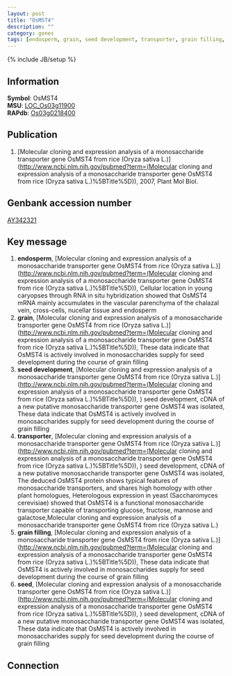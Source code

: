 ```yaml
---
layout: post
title: "OsMST4"
description: ""
category: genes
tags: [endosperm, grain, seed development, transporter, grain filling, seed]
---
```

{% include JB/setup %}

## Information
__Symbol__: OsMST4  
__MSU__: [LOC_Os03g11900](http://rice.plantbiology.msu.edu/cgi-bin/ORF_infopage.cgi?orf=LOC_Os03g11900)  
__RAPdb__: [Os03g0218400](http://rapdb.dna.affrc.go.jp/viewer/gbrowse_details/irgsp1?name=Os03g0218400)  

## Publication
1. [Molecular cloning and expression analysis of a monosaccharide transporter gene OsMST4 from rice (Oryza sativa L.)](http://www.ncbi.nlm.nih.gov/pubmed?term=(Molecular cloning and expression analysis of a monosaccharide transporter gene OsMST4 from rice (Oryza sativa L.)%5BTitle%5D)), 2007, Plant Mol Biol.

## Genbank accession number
[AY342321](http://www.ncbi.nlm.nih.gov/nuccore/AY342321)

## Key message
1. __endosperm__, [Molecular cloning and expression analysis of a monosaccharide transporter gene OsMST4 from rice (Oryza sativa L.)](http://www.ncbi.nlm.nih.gov/pubmed?term=(Molecular cloning and expression analysis of a monosaccharide transporter gene OsMST4 from rice (Oryza sativa L.)%5BTitle%5D)),  Cellular location in young caryopses through RNA in situ hybridization showed that OsMST4 mRNA mainly accumulates in the vascular parenchyma of the chalazal vein, cross-cells, nucellar tissue and endosperm
2. __grain__, [Molecular cloning and expression analysis of a monosaccharide transporter gene OsMST4 from rice (Oryza sativa L.)](http://www.ncbi.nlm.nih.gov/pubmed?term=(Molecular cloning and expression analysis of a monosaccharide transporter gene OsMST4 from rice (Oryza sativa L.)%5BTitle%5D)),  These data indicate that OsMST4 is actively involved in monosaccharides supply for seed development during the course of grain filling
3. __seed development__, [Molecular cloning and expression analysis of a monosaccharide transporter gene OsMST4 from rice (Oryza sativa L.)](http://www.ncbi.nlm.nih.gov/pubmed?term=(Molecular cloning and expression analysis of a monosaccharide transporter gene OsMST4 from rice (Oryza sativa L.)%5BTitle%5D)), ) seed development, cDNA of a new putative monosaccharide transporter gene OsMST4 was isolated, These data indicate that OsMST4 is actively involved in monosaccharides supply for seed development during the course of grain filling
4. __transporter__, [Molecular cloning and expression analysis of a monosaccharide transporter gene OsMST4 from rice (Oryza sativa L.)](http://www.ncbi.nlm.nih.gov/pubmed?term=(Molecular cloning and expression analysis of a monosaccharide transporter gene OsMST4 from rice (Oryza sativa L.)%5BTitle%5D)), ) seed development, cDNA of a new putative monosaccharide transporter gene OsMST4 was isolated, The deduced OsMST4 protein shows typical features of monosaccharide transporters, and shares high homology with other plant homologues, Heterologous expression in yeast (Saccharomyces cerevisiae) showed that OsMST4 is a functional monosaccharide transporter capable of transporting glucose, fructose, mannose and galactose,Molecular cloning and expression analysis of a monosaccharide transporter gene OsMST4 from rice (Oryza sativa L.)
5. __grain filling__, [Molecular cloning and expression analysis of a monosaccharide transporter gene OsMST4 from rice (Oryza sativa L.)](http://www.ncbi.nlm.nih.gov/pubmed?term=(Molecular cloning and expression analysis of a monosaccharide transporter gene OsMST4 from rice (Oryza sativa L.)%5BTitle%5D)),  These data indicate that OsMST4 is actively involved in monosaccharides supply for seed development during the course of grain filling
6. __seed__, [Molecular cloning and expression analysis of a monosaccharide transporter gene OsMST4 from rice (Oryza sativa L.)](http://www.ncbi.nlm.nih.gov/pubmed?term=(Molecular cloning and expression analysis of a monosaccharide transporter gene OsMST4 from rice (Oryza sativa L.)%5BTitle%5D)), ) seed development, cDNA of a new putative monosaccharide transporter gene OsMST4 was isolated, These data indicate that OsMST4 is actively involved in monosaccharides supply for seed development during the course of grain filling

## Connection


